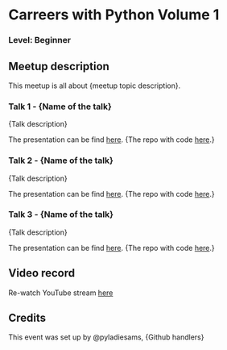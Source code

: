 # Carreers with Python Volume 1
### Level: Beginner

## Meetup description
This meetup is all about {meetup topic description}.

### Talk 1 - {Name of the talk}

{Talk description}

The presentation can be find [here](link). {The repo with code [here](link).}

### Talk 2 - {Name of the talk}

{Talk description}

The presentation can be find [here](link). {The repo with code [here](link).}

### Talk 3 - {Name of the talk}

{Talk description}

The presentation can be find [here](link). {The repo with code [here](link).}

## Video record
Re-watch YouTube stream [here](link)

## Credits
This event was set up by @pyladiesams, {Github handlers}
